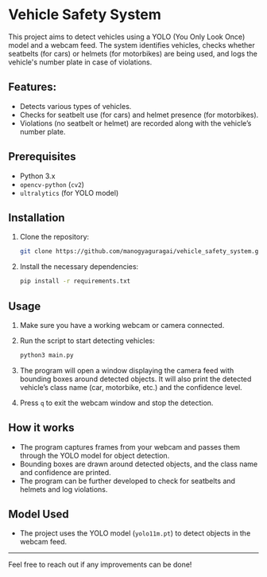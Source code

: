 # Vehicle Safety System

This project aims to detect vehicles using a YOLO (You Only Look Once) model and a webcam feed. The system identifies vehicles, checks whether seatbelts (for cars) or helmets (for motorbikes) are being used, and logs the vehicle's number plate in case of violations.

## Features:
- Detects various types of vehicles.
- Checks for seatbelt use (for cars) and helmet presence (for motorbikes).
- Violations (no seatbelt or helmet) are recorded along with the vehicle’s number plate.

## Prerequisites
- Python 3.x
- `opencv-python` (`cv2`)
- `ultralytics` (for YOLO model)

## Installation
1. Clone the repository:
   ```bash
   git clone https://github.com/manogyaguragai/vehicle_safety_system.git
   ```
2. Install the necessary dependencies:
   ```bash
   pip install -r requirements.txt
   ```

## Usage
1. Make sure you have a working webcam or camera connected.
2. Run the script to start detecting vehicles:
   ```bash
   python3 main.py
   ```
3. The program will open a window displaying the camera feed with bounding boxes around detected objects. It will also print the detected vehicle’s class name (car, motorbike, etc.) and the confidence level.

4. Press `q` to exit the webcam window and stop the detection.

## How it works
- The program captures frames from your webcam and passes them through the YOLO model for object detection.
- Bounding boxes are drawn around detected objects, and the class name and confidence are printed.
- The program can be further developed to check for seatbelts and helmets and log violations.

## Model Used
- The project uses the YOLO model (`yolo11m.pt`) to detect objects in the webcam feed.


---
Feel free to reach out if any improvements can be done!


